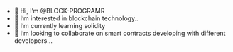 - 👋 Hi, I’m @BLOCK-PROGRAMR
- 👀 I’m interested in blockchain technology..
- 🌱 I’m currently learning solidity 
- 💞️ I’m looking to collaborate on smart contracts developing with different developers...
  

